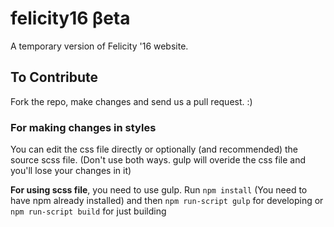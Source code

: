# felicity16 βeta
A temporary version of Felicity '16 website.

## To Contribute
Fork the repo, make changes and send us a pull request. :)

### For making changes in styles
You can edit the css file directly or optionally (and recommended) the source
scss file. (Don't use both ways. gulp will overide the css file and you'll lose your changes in it)

**For using scss file**, you need to use gulp. Run `npm install` (You need to have npm already installed) and then
`npm run-script gulp` for developing or `npm run-script build` for just building
